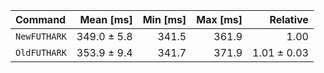 | Command | Mean [ms] | Min [ms] | Max [ms] | Relative |
|:---|---:|---:|---:|---:|
| `NewFUTHARK` | 349.0 ± 5.8 | 341.5 | 361.9 | 1.00 |
| `OldFUTHARK` | 353.9 ± 9.4 | 341.7 | 371.9 | 1.01 ± 0.03 |

